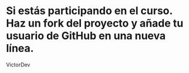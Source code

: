 # Si estás participando en el curso. Haz un fork del proyecto y añade tu usuario de GitHub en una nueva línea.
VictorDev